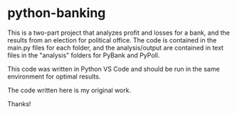 # python-banking

This is a two-part project that analyzes profit and losses for a bank, and the results from an election for political office. The code is contained in the main.py files for each folder, and the analysis/output are contained in text files in the "analysis" folders for PyBank and PyPoll.

This code was written in Python VS Code and should be run in the same environment for optimal results.

The code written here is my original work.

Thanks!
